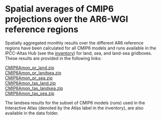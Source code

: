# Spatial averages of CMIP6 projections over the AR6-WGI reference regions

Spatially aggregated monthly results over the different AR6 reference regions have been calculated for all CMIP6 models and runs available in the IPCC-Altas Hub (see the [inventory](https://github.com/SantanderMetGroup/IPCC-Atlas/tree/devel/AtlasHub-inventory)) for land, sea, and land-sea gridboxes. These results are provided in the following links:

[CMIP6Amon_pr_land.zip](http://meteo.unican.es/work/IPCC_Atlas/regional_means/CMIP6Amon_pr_land.zip)\
[CMIP6Amon_pr_landsea.zip](http://meteo.unican.es/work/IPCC_Atlas/regional_means/CMIP6Amon_pr_landsea.zip)\
[CMIP6Amon_pr_sea.zip](http://meteo.unican.es/work/IPCC_Atlas/regional_means/CMIP6Amon_pr_sea.zip)\
[CMIP6Amon_tas_land.zip](http://meteo.unican.es/work/IPCC_Atlas/regional_means/CMIP6Amon_tas_land.zip)\
[CMIP6Amon_tas_landsea.zip](http://meteo.unican.es/work/IPCC_Atlas/regional_means/CMIP6Amon_tas_landsea.zip)\
[CMIP6Amon_tas_sea.zip](http://meteo.unican.es/work/IPCC_Atlas/regional_means/CMIP6Amon_tas_sea.zip)

The landsea results for the subset of CMIP6 models (runs) used in the Interactive Atlas (denoted by the Atlas label in the inventory), are also available in the data folder.
